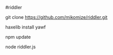 #riddler

git clone https://github.com/mikomize/riddler.git

haxelib install yawf

npm update

node riddler.js
